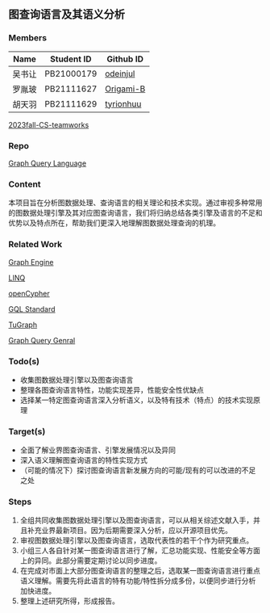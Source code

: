 ## 图查询语言及其语义分析

### Members
| Name | Student ID | Github ID  |
| ---- | ---------- | ---------- |
| 吴书让  | PB21000179 |[odeinjul](https://github.com/odeinjul)    |
| 罗胤玻  | PB21111627 | [Origami-B](https://github.com/Origami-B) |
| 胡天羽  | PB21111629 | [tyrionhuu](https://github.com/tyrionhuu) |

[2023fall-CS-teamworks](https://github.com/odeinjul/2023fall-CS-teamworks)

### Repo 
[Graph Query Language](https://github.com/odeinjul/gql)

### Content

本项目旨在分析图数据处理、查询语言的相关理论和技术实现。通过审视多种常用的图数据处理引擎及其对应图查询语言，我们将归纳总结各类引擎及语言的不足和优势以及特点所在，帮助我们更深入地理解图数据处理查询的机理。

### Related Work

[Graph Engine](https://github.com/microsoft/GraphEngine)

[LINQ](https://learn.microsoft.com/en-us/dotnet/csharp/linq/)

[openCypher](https://opencypher.org/)

[GQL Standard](https://www.gqlstandards.org/)

[TuGraph](https://github.com/TuGraph-db/tugraph-db)

[Graph Query Genral](https://mashuai-ms.github.io/pubs/ccf2012.pdf)

### Todo(s)

- 收集图数据处理引擎以及图查询语言
- 整理各图查询语言特性，功能实现差异，性能安全性优缺点
- 选择某一特定图查询语言深入分析语义，以及特有技术（特点）的技术实现原理

### Target(s)

- 全面了解业界图查询语言、引擎发展情况以及异同
- 深入语义理解图查询语言的特性实现方式
- （可能的情况下）探讨图查询语言新发展方向的可能/现有的可以改进的不足之处

### Steps

1. 全组共同收集图数据处理引擎以及图查询语言，可以从相关综述文献入手，并且补充业界最新项目。因为后期需要深入分析，应以开源项目优先。
2. 审视图数据处理引擎以及图查询语言，选取代表性的若干个作为研究重点。
3. 小组三人各自针对某一图查询语言进行了解，汇总功能实现、性能安全等方面上的异同。此部分需要定期讨论以同步进度。
4. 在完成对市面上大部分图查询语言的整理之后，选取某一图查询语言进行重点语义理解。需要先将此语言的特有功能/特性拆分成多份，以便同步进行分析加快进度。
5. 整理上述研究所得，形成报告。
